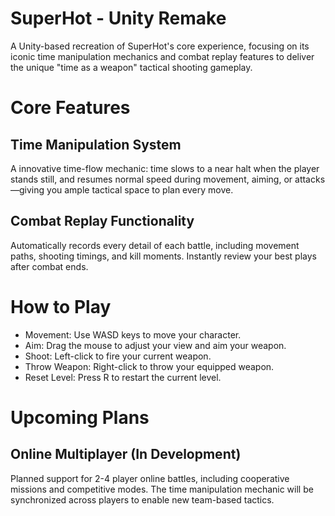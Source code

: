 # SuperHot - Unity Remake

A Unity-based recreation of SuperHot's core experience, focusing on its iconic time manipulation mechanics and combat replay features to deliver the unique "time as a weapon" tactical shooting gameplay.

# Core Features

## Time Manipulation System

A innovative time-flow mechanic: time slows to a near halt when the player stands still, and resumes normal speed during movement, aiming, or attacks—giving you ample tactical space to plan every move.

## Combat Replay Functionality

Automatically records every detail of each battle, including movement paths, shooting timings, and kill moments. Instantly review your best plays after combat ends.

# How to Play

* Movement: Use WASD keys to move your character.
* Aim: Drag the mouse to adjust your view and aim your weapon.
* Shoot: Left-click to fire your current weapon.
* Throw Weapon: Right-click to throw your equipped weapon.
* Reset Level: Press R to restart the current level.

# Upcoming Plans

## Online Multiplayer (In Development)

Planned support for 2-4 player online battles, including cooperative missions and competitive modes. The time manipulation mechanic will be synchronized across players to enable new team-based tactics.